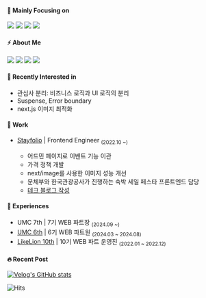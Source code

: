 #### 🎯 Mainly Focusing on
<img src="https://img.shields.io/badge/Javascript-F7DF1D?style=flat-square&logo=javascript&logoColor=white"/></a>
<img src="https://img.shields.io/badge/Typescript-3178C6?style=flat-square&logo=Typescript&logoColor=white"/></a>
<img src="https://img.shields.io/badge/React-20232a?style=flat-square&logo=React&logoColor=#5bccea"/></a>
<img src="https://img.shields.io/badge/Next-black?style=flat-square&logo=next.js&logoColor=white"/></a>


#### ⚡️ About Me
<a href="https://velog.io/@abroak07"><img src="https://img.shields.io/badge/Velog-20C997?style=flat-square&logo=Velog&logoColor=white&link=ttps://velog.io/@abroak07"/></a>
<a href="https://www.linkedin.com/in/%EB%AF%BC%EC%B2%A0-%EB%B0%95-72ab9b236"><img src="https://img.shields.io/badge/LinkedIn-0A66C2?style=flat-square&logo=LinkedIn&logoColor=white&link=ttps://www.linkedin.com/in/%EB%AF%BC%EC%B2%A0-%EB%B0%95-72ab9b236"/></a>
<a href="https://lava-fortnight-fed.notion.site/d4de042bce63466e97fdf4212600973f?pvs=4"><img src="https://img.shields.io/badge/Notion-f5f5dc?style=flat-square&logo=Notion&logoColor=black&link=ttps://lava-fortnight-fed.notion.site/d4de042bce63466e97fdf4212600973f?pvs=4"/></a>
<a href="mailto:xironysim@gmail.com"><img src="https://img.shields.io/badge/Gmail-d14836?style=flat-square&logo=Gmail&logoColor=white&link=xironysim@gmail.com"/></a>

#### 👀 Recently Interested in
- 관심사 분리: 비즈니스 로직과 UI 로직의 분리
- Suspense, Error boundary
- next.js 이미지 최적화

#### 💼 Work

- [Stayfolio](https://www.stayfolio.com) | Frontend Engineer <sub>(2022.10 ~)</sub>

  - 어드민 페이지로 이벤트 기능 이관
  - 가격 정책 개발
  - next/image를 사용한 이미지 성능 개선
  - 문체부와 한국관광공사가 진행하는 숙박 세일 페스타 프론트엔드 담당
  - [테크 블로그 작성](https://medium.com/stayfolio-tech/react%EA%B0%80-0-016%EC%B4%88%EB%A7%88%EB%8B%A4-%ED%95%98%EB%8A%94-%EC%9D%BC-feat-fiber-1b9c3839675a)

#### 🫧 Experiences
- UMC 7th  |  7기 WEB 파트장 <sub>(2024.09 ~)</sub>
- [UMC 6th](https://github.com/Teammanagers/FrontEnd)  |  6기 WEB 파트원 <sub>(2024.03 ~ 2024.08)</sub>
- [LikeLion 10th](https://lava-fortnight-fed.notion.site/94af8fbb8ffe4d22bd709d7f3c871f35?pvs=4) | 10기 WEB 파트 운영진 <sub>(2022.01 ~ 2022.12)</sub>

#### 🔥 Recent Post
[![Velog's GitHub stats](https://velog-readme-stats.vercel.app/api?name=abroak07)](https://velog.io/@abroak07/%EB%8C%80%EC%8B%A0-%EC%9C%A0%ED%8B%B8%EB%A6%AC%ED%8B%B0-%ED%83%80%EC%9E%85-%EC%A0%95%EB%A6%AC%ED%95%B4%EB%93%9C%EB%A6%BD%EB%8B%88%EB%8B%A4)

![Hits](https://hits.seeyoufarm.com/api/count/incr/badge.svg?url=https%3A%2F%2Fgithub.com%2FLow-ProFiles&count_bg=%23000000&title_bg=%23000000&icon=&icon_color=%23E7E7E7&title=hits&edge_flat=false)
